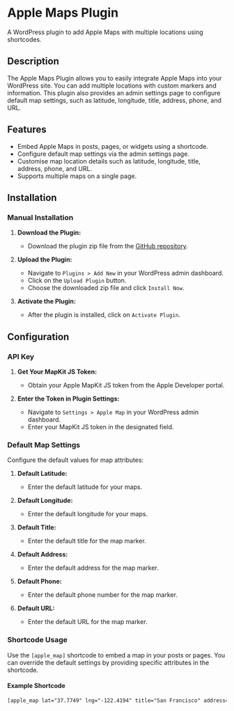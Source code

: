 # Apple Maps Plugin

A WordPress plugin to add Apple Maps with multiple locations using shortcodes.

## Description

The Apple Maps Plugin allows you to easily integrate Apple Maps into your WordPress site. You can add multiple locations with custom markers and information. This plugin also provides an admin settings page to configure default map settings, such as latitude, longitude, title, address, phone, and URL.

## Features

- Embed Apple Maps in posts, pages, or widgets using a shortcode.
- Configure default map settings via the admin settings page.
- Customise map location details such as latitude, longitude, title, address, phone, and URL.
- Supports multiple maps on a single page.

## Installation

### Manual Installation

1. **Download the Plugin:**
   - Download the plugin zip file from the [GitHub repository](https://github.com/stevennoad/apple-maps-plugin).

2. **Upload the Plugin:**
   - Navigate to `Plugins > Add New` in your WordPress admin dashboard.
   - Click on the `Upload Plugin` button.
   - Choose the downloaded zip file and click `Install Now`.

3. **Activate the Plugin:**
   - After the plugin is installed, click on `Activate Plugin`.

## Configuration

### API Key

1. **Get Your MapKit JS Token:**
   - Obtain your Apple MapKit JS token from the Apple Developer portal.

2. **Enter the Token in Plugin Settings:**
   - Navigate to `Settings > Apple Map` in your WordPress admin dashboard.
   - Enter your MapKit JS token in the designated field.

### Default Map Settings

Configure the default values for map attributes:

1. **Default Latitude:**
   - Enter the default latitude for your maps.
   
2. **Default Longitude:**
   - Enter the default longitude for your maps.
   
3. **Default Title:**
   - Enter the default title for the map marker.

4. **Default Address:**
   - Enter the default address for the map marker.

5. **Default Phone:**
   - Enter the default phone number for the map marker.

6. **Default URL:**
   - Enter the default URL for the map marker.

### Shortcode Usage

Use the `[apple_map]` shortcode to embed a map in your posts or pages. You can override the default settings by providing specific attributes in the shortcode.

#### Example Shortcode

```html
[apple_map lat="37.7749" lng="-122.4194" title="San Francisco" address="San Francisco, CA" phone="+1-555-555-5555" url="https://example.com"]
